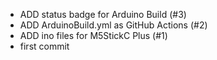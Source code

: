 -   ADD status badge for Arduino Build (#3)
-   ADD ArduinoBuild.yml as GitHub Actions (#2)
-   ADD ino files for M5StickC Plus (#1)
-   first commit
